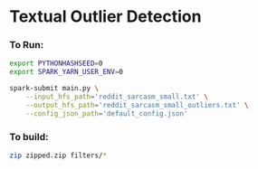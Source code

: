 # Textual Outlier Detection


### To Run:
```bash
export PYTHONHASHSEED=0
export SPARK_YARN_USER_ENV=0

spark-submit main.py \
    --input_hfs_path='reddit_sarcasm_small.txt' \
    --output_hfs_path='reddit_sarcasm_small_outliers.txt' \
    --config_json_path='default_config.json'
```

### To build:
```bash
zip zipped.zip filters/*
```
